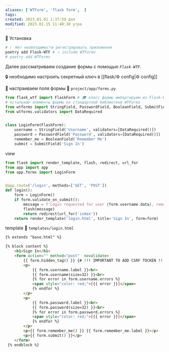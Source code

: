 ```yaml
---
aliases: ['WTForm', 'flask form',  ]
tags:
created: 2023.01.01 1:37:59 дня
modified: 2023.01.15 11:40:38 утра
---
```

[^#]:: 🇺🇸 [WTForms](https://wtforms.readthedocs.io/en/3.0.x/index.html) — flexible forms, validation and rendering library
[^#]:: 🇺🇸 [Flask-WTF](https://flask-wtf.readthedocs.io/en/latest/) —  including WTForms, CSRF, file upload, and reCAPTCHA ⭐

[^#]:: [Идеальная форма. Обрабатываем сложные формы на Python с помощью WTForms](https://xakep.ru/2018/09/24/wtforms/)
[^#]:: [Мега-Учебник Flask, Часть 3: Веб-формы (издание 2018)](https://habr.com/ru/post/346342/)


📀 Установка

```Bash
# ℹ️  Нет необходимости регистрировать приложения
poetry add Flask-WTF # ⭐ include WTForms
# poetry add WTForms
```

Далее рассматриваем создание формы с помощью *`Flask-WTF`*.

🔒 необходимо настроить секретный ключ в [[flask/⚙️ config|⚙️ config]]

👔 настраиваем поля формы 📁 `project/app/forms.py`

```python
from flask_wtf import FlaskForm # 🎓 класс формы импортируем из Flask-WTF
# остальные элементы формы из стандартной библиотеки WTForms
from wtforms import StringField, PasswordField, BooleanField, SubmitField
from wtforms.validators import DataRequired


class LoginForm(FlaskForm):
    username = StringField('Username', validators=[DataRequired()])
    password = PasswordField('Password', validators=[DataRequired()])
    remember_me = BooleanField('Remember Me')
    submit = SubmitField('Sign In')
```

view

```python
from flask import render_template, flash, redirect, url_for
from app import app
from app.forms import LoginForm


@app.route('/login', methods=['GET', 'POST'])
def login():
    form = LoginForm()
    if form.validate_on_submit():
	    message = f'Login requested for user {form.username.data}, remember_me={form.remember_me.data}'
        flash(message)
        return redirect(url_for('index'))
    return render_template('login.html', title='Sign In', form=form)
```

template 📁 `templates/login.html`

```HTML
{% extends "base.html" %}

{% block content %}
    <h1>Sign In</h1>
    <form action="" method="post"  novalidate>
        {{ form.hidden_tag() }} {# !!! IMPORTANT TO ADD CSRF TOCKEN !!! #}
        <p>
            {{ form.username.label }}<br>
            {{ form.username(size=32) }}<br>
            {% for error in form.username.errors %}
            <span style="color: red;">[{{ error }}]</span>
            {% endfor %}
        </p>
        <p>
            {{ form.password.label }}<br>
            {{ form.password(size=32) }}<br>
            {% for error in form.password.errors %}
            <span style="color: red;">[{{ error }}]</span>
            {% endfor %}
        </p>
        <p>{{ form.remember_me() }} {{ form.remember_me.label }}</p>
        <p>{{ form.submit() }}</p>
    </form>
 {% endblock %}
```
